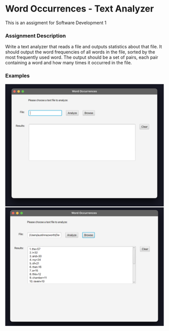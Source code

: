 # Word Occurrences - Text Analyzer

This is an assigment for Software Development 1

### Assignment Description

Write a text analyzer that reads a file and outputs statistics about that file. It should output the word frequencies of all words in the file, sorted by the most frequently used word. The output should be a set of pairs, each pair containing a word and how many times it occurred in the file.

### Examples

![UI Example](https://github.com/anazworth/WordOccurrences/blob/main/screenshots/uiExample.png)
![Output Example](https://github.com/anazworth/WordOccurrences/blob/main/screenshots/theRavenExample.png)